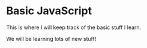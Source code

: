# Basic JavaScript

This is where I will keep track of the basic stuff I learn.

We will be learning lots of new stuff!
